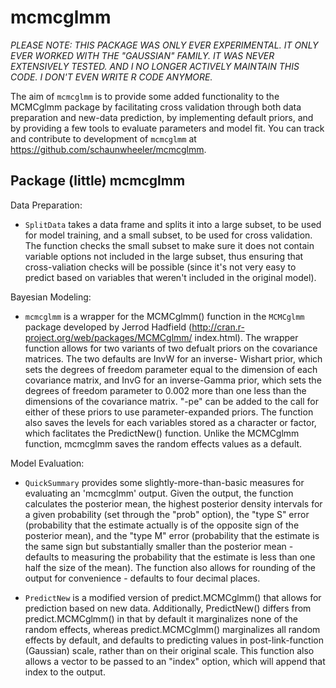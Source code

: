 # mcmcglmm

*PLEASE NOTE: THIS PACKAGE WAS ONLY EVER EXPERIMENTAL. IT ONLY EVER WORKED
WITH THE "GAUSSIAN" FAMILY. IT WAS NEVER EXTENSIVELY TESTED. AND I NO
LONGER ACTIVELY MAINTAIN THIS CODE. I DON'T EVEN WRITE R CODE ANYMORE.*

The aim of `mcmcglmm` is to provide some added functionality to the MCMCglmm
package by facilitating cross validation through both data preparation and 
new-data prediction, by implementing default priors, and by providing a few 
tools to evaluate parameters and model fit. You can track and contribute to 
development of `mcmcglmm` at https://github.com/schaunwheeler/mcmcglmm.

## Package (little) mcmcglmm

Data Preparation:

* `SplitData` takes a data frame and splits it into a large subset, to be used
  for model training, and a small subset, to be used for cross validation. The
  function checks the small subset to make sure it does not contain variable 
  options not included in the large subset, thus ensuring that cross-valiation
  checks will be possible (since it's not very easy to predict based on
  variables that weren't included in the original model).

Bayesian Modeling:
  
* `mcmcglmm` is a wrapper for the MCMCglmm() function in the `MCMCglmm` package
  developed by Jerrod Hadfield (http://cran.r-project.org/web/packages/MCMCglmm/
  index.html). The wrapper function allows for two variants of two defualt
  priors on the covariance matrices. The two defaults are InvW for an inverse-
  Wishart prior, which sets the degrees of freedom parameter equal to the 
  dimension of each covariance matrix, and InvG for an inverse-Gamma prior, 
  which sets the degrees of freedom parameter to 0.002 more than one less than 
  the dimensions of the covariance matrix. "-pe" can be added to the call for 
  either of these priors to use parameter-expanded priors. The function also
  saves the levels for each variables stored as a character or factor, which
  faclitates the PredictNew() function. Unlike the MCMCglmm function, mcmcglmm
  saves the random effects values as a default.

Model Evaluation:

* `QuickSummary` provides some slightly-more-than-basic measures for evaluating
  an 'mcmcglmm' output. Given the output, the function calculates the posterior
  mean, the highest posterior density intervals for a given probability (set
  through the "prob" option), the "type S" error (probability that the estimate
  actually is of the opposite sign of the posterior mean), and the "type M" error 
  (probability that the estimate is the same sign but substantially smaller than
  the posterior mean - defaults to measuring the probability that the estimate
  is less than one half the size of the mean). The function also allows for 
  rounding of the output for convenience - defaults to four decimal places.
  
* `PredictNew` is a modified version of predict.MCMCglmm() that allows for 
  prediction based on new data. Additionally, PredictNew() differs from 
  predict.MCMCglmm() in that by default it marginalizes none of the random
  effects, whereas predict.MCMCglmm() marginalizes all random effects by 
  default, and defaults to predicting values in post-link-function (Gaussian)
  scale, rather than on their original scale. This function also allows a 
  vector to be passed to an "index" option, which will append that index to
  the output.
